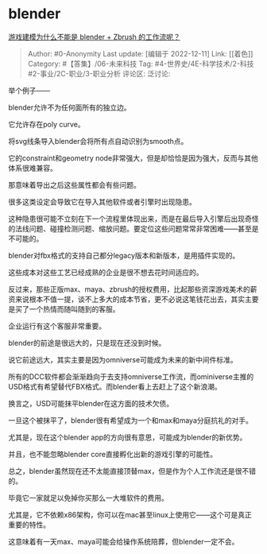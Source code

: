# blender
[游戏建模为什么不能是 blender + Zbrush 的工作流呢？](https://www.zhihu.com/question/508310078/answer/2796012866)

> Author: #0-Anonymity
> Last update: [编辑于 2022-12-11]
> Link: [[着色]]
> Category: #【答集】/06-未来科技
> Tag: #4-世界史/4E-科学技术/2-科技 #2-事业/2C-职业/3-职业分析
> 评论区:
> 泛讨论:

举个例子——

blender允许不为任何面所有的独立边。

它允许存在poly curve。

将svg线条导入blender会将所有点自动识别为smooth点。

它的constraint和geometry node非常强大，但是却恰恰是因为强大，反而与其他体系很难兼容。

那意味着导出之后这些属性都会有些问题。

很多这类设定会导致它在导入其他软件或者引擎时出现隐患。

这种隐患很可能不立刻在下一个流程里体现出来，而是在最后导入引擎后出现奇怪的法线问题、碰撞检测问题、缩放问题。要定位这些问题常常非常困难——甚至是不可能的。

blender对fbx格式的支持自己都分legacy版本和新版本，是用插件实现的。

这些成本对这些工艺已经成熟的企业是很不想去花时间适应的。

反过来，那些正版max、maya、zbrush的授权费用，比起那些资深游戏美术的薪资来说根本不值一提，谈不上多大的成本节省，更不必说这笔钱花出去，其实主要是买了一个热情而随叫随到的客服。

企业运行有这个客服非常重要。

blender的前途是很远大的，只是现在还没到时候。

说它前途远大，其实主要是因为omniverse可能成为未来的新中间件标准。

所有的DCC软件都会渐渐趋向于去支持omniverse工作流，而ominiverse主推的USD格式有希望替代FBX格式。而blender看上去赶上了这个新浪潮。

换言之，USD可能抹平blender在这方面的技术欠债。

一旦这个被抹平了，blender很有希望成为一个和max和maya分庭抗礼的对手。

尤其是，现在这个blender app的方向很有意思，可能成为blender的新优势。

并且，也不能忽略blender core直接孵化出新的游戏引擎的可能性。

总之，blender虽然现在还不太能直接顶替max，但是作为个人工作流还是很不错的。

毕竟它一家就足以免掉你买那么一大堆软件的费用。

尤其是，它不依赖x86架构，你可以在mac甚至linux上使用它——这个可是真正重要的特性。

这意味着有一天max、maya可能会给操作系统陪葬，但blender一定不会。
